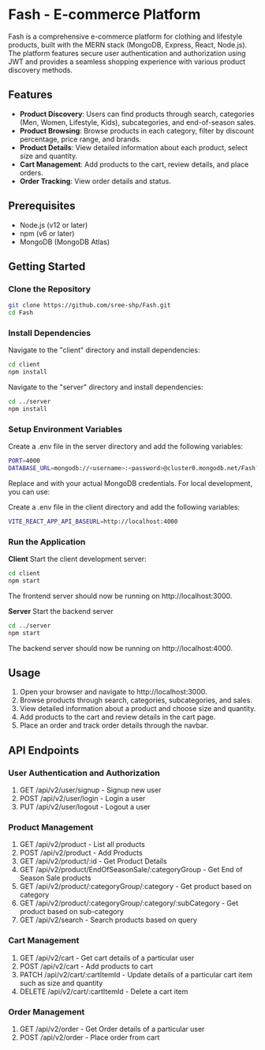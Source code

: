 # Fash - E-commerce Platform

Fash is a comprehensive e-commerce platform for clothing and lifestyle products, built with the MERN stack (MongoDB, Express, React, Node.js). The platform features secure user authentication and authorization using JWT and provides a seamless shopping experience with various product discovery methods.

## Features

- **Product Discovery**: Users can find products through search, categories (Men, Women, Lifestyle, Kids), subcategories, and end-of-season sales.
- **Product Browsing**: Browse products in each category, filter by discount percentage, price range, and brands.
- **Product Details**: View detailed information about each product, select size and quantity.
- **Cart Management**: Add products to the cart, review details, and place orders.
- **Order Tracking**: View order details and status.

## Prerequisites

- Node.js (v12 or later)
- npm (v6 or later)
- MongoDB (MongoDB Atlas)

## Getting Started

### Clone the Repository

```sh
git clone https://github.com/sree-shp/Fash.git
cd Fash
```

### Install Dependencies

Navigate to the "client" directory and install dependencies:

```sh
cd client
npm install
```

Navigate to the "server" directory and install dependencies:

```sh
cd ../server
npm install
```

### Setup Environment Variables

Create a .env file in the server directory and add the following variables:

```sh
PORT=4000
DATABASE_URL=mongodb://<username>:<password>@cluster0.mongodb.net/Fash?retryWrites=true&w=majority
```

Replace <username> and <password> with your actual MongoDB credentials. For local development, you can use:

Create a .env file in the client directory and add the following variables:

```sh
VITE_REACT_APP_API_BASEURL=http://localhost:4000
```

### Run the Application

**Client**
Start the client development server:

```sh
cd client
npm start
```

The frontend server should now be running on http://localhost:3000.

**Server**
Start the backend server

```sh
cd ../server
npm start
```

The backend server should now be running on http://localhost:4000.

## Usage

1. Open your browser and navigate to http://localhost:3000.
2. Browse products through search, categories, subcategories, and sales.
3. View detailed information about a product and choose size and quantity.
4. Add products to the cart and review details in the cart page.
5. Place an order and track order details through the navbar.

## API Endpoints

### User Authentication and Authorization

1. GET /api/v2/user/signup - Signup new user
2. POST /api/v2/user/login - Login a user
3. PUT /api/v2/user/logout - Logout a user

### Product Management

1. GET /api/v2/product - List all products
2. POST /api/v2/product - Add Products
3. GET /api/v2/product/:id - Get Product Details
4. GET /api/v2/product/EndOfSeasonSale/:categoryGroup - Get End of Season Sale products
5. GET /api/v2/product/:categoryGroup/:category - Get product based on category
6. GET /api/v2/product/:categoryGroup/:category/:subCategory - Get product based on sub-category
7. GET /api/v2/search - Search products based on query

### Cart Management

1. GET /api/v2/cart - Get cart details of a particular user
2. POST /api/v2/cart - Add products to cart
3. PATCH /api/v2/cart/:cartItemId - Update details of a particular cart item such as size and quantity
4. DELETE /api/v2/cart/:cartItemId - Delete a cart item

### Order Management

1. GET /api/v2/order - Get Order details of a particular user
2. POST /api/v2/order - Place order from cart
